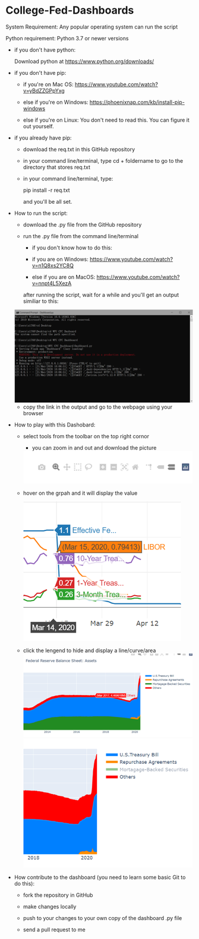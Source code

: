 # College-Fed-Dashboards

System Requirement: Any popular operating system can run the script

Python requirement: Python 3.7 or newer versions

* if you don't have python:

  Download python at https://www.python.org/downloads/

* if you don't have pip:

     * if you're on Mac OS: https://www.youtube.com/watch?v=yBdZZGPpYxg
  
     * else if you're on Windows: https://phoenixnap.com/kb/install-pip-windows
  
     * else if you're on Linux: You don't need to read this. You can figure it out yourself.
    
* if you already have pip:

  * download the req.txt in this GitHub repository

  * in your command line/terminal, type cd + foldername to go to the directory that stores req.txt

  *  in your command line/terminal, type:
  
     pip install -r req.txt
  
     and you'll be all set.
   
* How to run the script:
 
    * download the .py file from the GitHub repository

    * run the .py file from the command line/terminal

       * if you don't know how to do this:
   
       * if you are on Windows: https://www.youtube.com/watch?v=n1Q8xs2YC8Q
     
       * else if you are on MacOS: https://www.youtube.com/watch?v=nnpt4L5XezA
     
        after running the script, wait for a while and you'll get an output similiar to this:
  
   <img src="Capture.PNG" />
   
    *  copy the link in the output and go to the webpage using your browser

* How to play with this Dashobard:
    * select tools from the toolbar on the top right cornor
    
         * you can zoom in and out and download the picture 
         <img src="toolbar.PNG">
    
    * hover on the grpah and it will display the value
    
         <img src="hover.PNG">
    
    * click the lengend to hide and display a line/curve/area
         <img src="show.PNG">
         <img src="hide.PNG">

* How contribute to the dashboard (you need to learn some basic Git to do this):

    * fork the repository in GitHub
    
    * make changes locally

    * push to your changes to your own copy of the dashboard .py file
        
    * send a pull request to me

 


